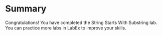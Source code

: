# Summary

Congratulations! You have completed the String Starts With Substring lab. You can practice more labs in LabEx to improve your skills.
